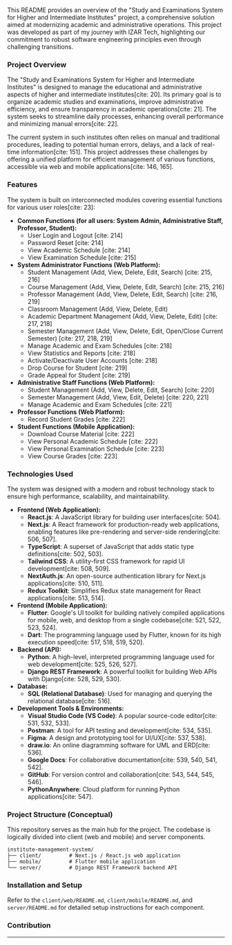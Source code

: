 This README provides an overview of the "Study and Examinations System for Higher and Intermediate Institutes" project, a comprehensive solution aimed at modernizing academic and administrative operations. This project was developed as part of my journey with IZAR Tech, highlighting our commitment to robust software engineering principles even through challenging transitions.

### Project Overview

The "Study and Examinations System for Higher and Intermediate Institutes" is designed to manage the educational and administrative aspects of higher and intermediate institutes[cite: 20]. Its primary goal is to organize academic studies and examinations, improve administrative efficiency, and ensure transparency in academic operations[cite: 21]. The system seeks to streamline daily processes, enhancing overall performance and minimizing manual errors[cite: 22].

The current system in such institutes often relies on manual and traditional procedures, leading to potential human errors, delays, and a lack of real-time information[cite: 151]. This project addresses these challenges by offering a unified platform for efficient management of various functions, accessible via web and mobile applications[cite: 146, 165].

### Features

The system is built on interconnected modules covering essential functions for various user roles[cite: 23]:

  * **Common Functions (for all users: System Admin, Administrative Staff, Professor, Student):**
      * User Login and Logout [cite: 214]
      * Password Reset [cite: 214]
      * View Academic Schedule [cite: 214]
      * View Examination Schedule [cite: 215]
  * **System Administrator Functions (Web Platform):**
      * Student Management (Add, View, Delete, Edit, Search) [cite: 215, 216]
      * Course Management (Add, View, Delete, Edit, Search) [cite: 215, 216]
      * Professor Management (Add, View, Delete, Edit, Search) [cite: 216, 219]
      * Classroom Management (Add, View, Delete, Edit)
      * Academic Department Management (Add, View, Delete, Edit) [cite: 217, 218]
      * Semester Management (Add, View, Delete, Edit, Open/Close Current Semester) [cite: 217, 218, 219]
      * Manage Academic and Exam Schedules [cite: 218]
      * View Statistics and Reports [cite: 218]
      * Activate/Deactivate User Accounts [cite: 218]
      * Drop Course for Student [cite: 219]
      * Grade Appeal for Student [cite: 219]
  * **Administrative Staff Functions (Web Platform):**
      * Student Management (Add, View, Delete, Edit, Search) [cite: 220]
      * Semester Management (Add, View, Edit, Delete) [cite: 220, 221]
      * Manage Academic and Exam Schedules [cite: 221]
  * **Professor Functions (Web Platform):**
      * Record Student Grades [cite: 222]
  * **Student Functions (Mobile Application):**
      * Download Course Material [cite: 222]
      * View Personal Academic Schedule [cite: 222]
      * View Personal Examination Schedule [cite: 223]
      * View Course Grades [cite: 223]

### Technologies Used

The system was designed with a modern and robust technology stack to ensure high performance, scalability, and maintainability.

  * **Frontend (Web Application):**
      * **React.js**: A JavaScript library for building user interfaces[cite: 504].
      * **Next.js**: A React framework for production-ready web applications, enabling features like pre-rendering and server-side rendering[cite: 506, 507].
      * **TypeScript**: A superset of JavaScript that adds static type definitions[cite: 502, 503].
      * **Tailwind CSS**: A utility-first CSS framework for rapid UI development[cite: 508, 509].
      * **NextAuth.js**: An open-source authentication library for Next.js applications[cite: 510, 511].
      * **Redux Toolkit**: Simplifies Redux state management for React applications[cite: 513, 514].
  * **Frontend (Mobile Application):**
      * **Flutter**: Google's UI toolkit for building natively compiled applications for mobile, web, and desktop from a single codebase[cite: 521, 522, 523, 524].
      * **Dart**: The programming language used by Flutter, known for its high execution speed[cite: 517, 518, 519, 520].
  * **Backend (API):**
      * **Python**: A high-level, interpreted programming language used for web development[cite: 525, 526, 527].
      * **Django REST Framework**: A powerful toolkit for building Web APIs with Django[cite: 528, 529, 530].
  * **Database:**
      * **SQL (Relational Database)**: Used for managing and querying the relational database[cite: 516].
  * **Development Tools & Environments:**
      * **Visual Studio Code (VS Code)**: A popular source-code editor[cite: 531, 532, 533].
      * **Postman**: A tool for API testing and development[cite: 534, 535].
      * **Figma**: A design and prototyping tool for UI/UX[cite: 537, 538].
      * **draw.io**: An online diagramming software for UML and ERD[cite: 536].
      * **Google Docs**: For collaborative documentation[cite: 539, 540, 541, 542].
      * **GitHub**: For version control and collaboration[cite: 543, 544, 545, 546].
      * **PythonAnywhere**: Cloud platform for running Python applications[cite: 547].

### Project Structure (Conceptual)

This repository serves as the main hub for the project. The codebase is logically divided into client (web and mobile) and server components.

```
institute-management-system/
├── client/         # Next.js / React.js web application
├── mobile/         # Flutter mobile application
└── server/         # Django REST Framework backend API
```

### Installation and Setup

Refer to the `client/web/README.md`, `client/mobile/README.md`, and `server/README.md` for detailed setup instructions for each component.

### Contribution


-----
